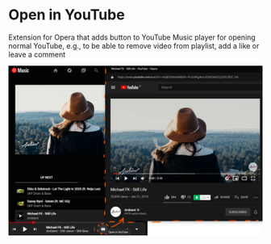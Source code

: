 # Open in YouTube
Extension for Opera that adds button to YouTube Music player for opening normal YouTube, e.g., to be able to remove video from playlist, add a like or leave a comment

![Screenshot](./img/screen.png "Screenshot")
